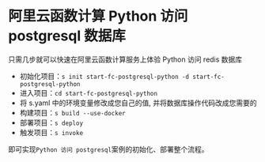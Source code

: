 # 阿里云函数计算 Python 访问 postgresql 数据库

只需几步就可以快速在阿里云函数计算服务上体验 Python 访问 redis 数据库

- 初始化项目：`s init start-fc-postgresql-python -d start-fc-postgresql-python`
- 进入项目：`cd start-fc-postgresql-python`
- 将 s.yaml 中的环境变量修改成您自己的值, 并将数据库操作代码改成您需要的
- 构建项目：`s build --use-docker`
- 部署项目：`s deploy`
- 触发项目：`s invoke`

即可实现`Python 访问 postgresql`案例的初始化、部署整个流程。
